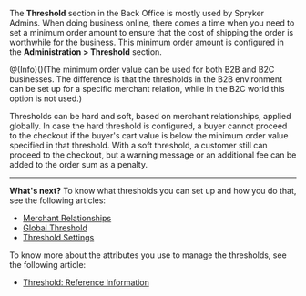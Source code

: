 The **Threshold** section in the Back Office is mostly used by Spryker Admins.
When doing business online, there comes a time when you need to set a minimum order amount to ensure that the cost of shipping the order is worthwhile for the business. This minimum order amount is configured in the **Administration > Threshold** section.


@(Info)()(The minimum order value can be used for both B2B and B2C businesses. The difference is that the thresholds in the B2B environment can be set up for a specific merchant relation, while in the B2C world this option is not used.)

Thresholds can be hard and soft, based on merchant relationships, applied globally. In case the hard threshold is configured, a buyer cannot proceed to the checkout if the buyer's cart value is below the minimum order value specified in that threshold. With a soft threshold, a customer still can proceed to the checkout, but a warning message or an additional fee can be added to the order sum as a penalty. 
***
**What's next?**
To know what thresholds you can set up and how you do that, see the following articles:
* [Merchant Relationships](https://documentation.spryker.com/docs/en/en/managing-merchant-relationships-thresholds)
* [Global Threshold](https://documentation.spryker.com/docs/en/en/managing-global-threshold)
* [Threshold Settings](https://documentation.spryker.com/docs/en/en/managing-threshold-settings)

To know more about the attributes you use to manage the thresholds, see the following article:
* [Threshold: Reference Information](https://documentation.spryker.com/docs/en/en/threshold-reference-information)
